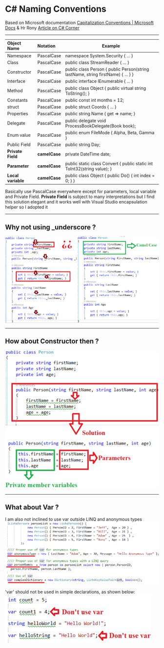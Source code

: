# C# Naming Conventions

Based on Microsoft documentation [Capitalization Conventions | Microsoft Docs](https://docs.microsoft.com/en-us/dotnet/standard/design-guidelines/capitalization-conventions) & Hr Rony [Article on C# Corner](https://www.c-sharpcorner.com/article/stop-use-var-everywhere-and-think-before-use-underscore-with-private-variable-in/) 

___

| Object Name               | Notation   | Example                                                                              |
|:--------------------------|:-----------|--------------------------------------------------------------------------------------
| Namespace                 | PascalCase | namespace System.Security { ... } |
| Class                     | PascalCase | public class StreamReader { ... } |
| Constructor               | PascalCase | public class Person { public Person(string lastName, string firstName) { ... } } |
| Interface                 | PascalCase | public interface IEnumerable { ... } |
| Method                    | PascalCase | public class Object { public virtual string ToString(); } |
| Constants                 | PascalCase | public const int months = 12; |
| struct                    | PascalCase | public struct Coords { ... } |
| Properties                | PascalCase | public string Name { get => name; } |
| Delegate                  | PascalCase | public delegate void ProcessBookDelegate(Book book); |
| Enum value                | PascalCase | public enum FileMode { Alpha, Beta, Gamma } |
| Public Field              | PascalCase | public string Day; |
| **Private Field**         | **camelCase**  | private DateTime date; |
| **Parameter**             | **camelCase**  | public static class Convert { public static int ToInt32(string value); } |
| **Local variable**        | **camelCase**  | public class Object { public Do() { int index = 0; } } |

Basically use PascalCase everywhere except for parameters, local variable and Private Field.
**Private Field** is subject to many interpretations but I find this solution elegant and it works well with Visual Studio encapsulation helper so I adopted it

___

## Why not using _underscore ?

![Alt text](/asset/underscore.png?raw=true "Why not using _underscore")

___

## How about Constructor then ?

![Alt text](/asset/constructor.png?raw=true "About Constructor")

___

## What about Var ?

I am also not inclined to use var outside LINQ and anonymous types
![Alt text](/asset/vargood.png?raw=true "Good use of var")

'var' should not be used in simple declarations, as shown below:
![Alt text](/asset/varbad.png?raw=true "Bad use of var")
